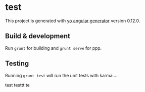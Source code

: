 # test

This project is generated with [yo angular generator](https://github.com/yeoman/generator-angular)
version 0.12.0.

## Build & development

Run `grunt` for building and `grunt serve` for ppp.

## Testing

Running `grunt test` will run the unit tests with karma....

test testtt te